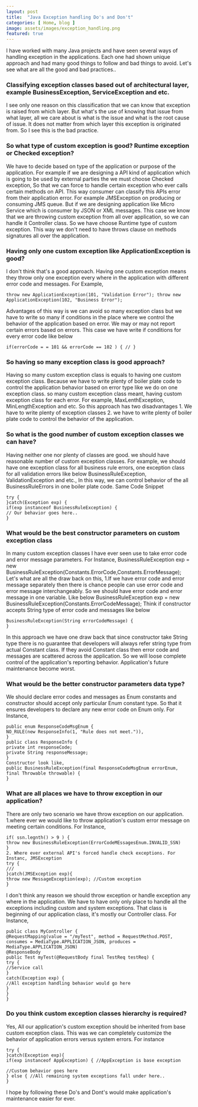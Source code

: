 ```yaml
---
layout: post
title:  "Java Exception handling Do's and Don't"
categories: [ Home, blog ]
image: assets/images/exception_handling.png
featured: true
---
```

I have worked with many Java projects and have seen several ways of handling exception in the applications. Each one had shown unique approach and had many good things to follow and bad things to avoid. Let's see what are all the good and bad practices..

### Classifying exception classes based out of architectural layer, example BusinessException, ServiceException and etc.
I see only one reason on this classification that we can know that exception is raised from which layer. But what's the use of knowing that issue from what layer, all we care about is what is the issue and what is the root cause of issue. It does not matter from which layer this exception is originated from. So I see this is the bad practice.
### So what type of custom exception is good? Runtime exception or Checked exception?
We have to decide based on type of the application or purpose of the application. For example if we are designing a API kind of application which is going to be used by external parties the we must choose Checked exception, So that we can force to handle certain exception who ever calls certain methods on API. This way consumer can classify this APIs error from their application error. For example JMSException on producing or consuming JMS queue.
But if we are designing application like Micro Service which is consumer by JSON or XML messages. This case we know that we are throwing custom exception from all over application, so we can handle it Controller class. So we have choose Runtime type of custom exception. This way we don't need to have throws clause on methods signatures all over the application.
### Having only one custom exception like ApplicationException is good?
I don't think that's a good approach. Having one custom exception means they throw only one exception every where in the application with different error code and messages.
For Example, 
````
throw new ApplicationException(101, "Validation Error"); throw new ApplicationException(102, "Business Error");
````
Advantages of this way is we can avoid so many exception class but we have to write so many if conditions in the place where we control the behavior of the application based on error. We may or may not report certain errors based on errors. This case we have write if conditions for every error code like below
````
if(errorCode = = 101 && errorCode == 102 ) { // }
````
### So having so many exception class is good approach?
Having so many custom exception class is equals to having one custom exception class. Because we have to write plenty of boiler plate code to control the application behavior based on error type like we do on one exception class.
so many custom exception class meant, having custom exception class for each error. For example, MaxLenthException, MinLengthException and etc.
So this approach has two disadvantages 1. We have to write plenty of exception classes 2. we have to write plenty of boiler plate code to control the behavior of the application.
### So what is the good number of custom exception classes we can have?
Having neither one nor plenty of classes are good. we should have reasonable number of custom exception classes. For example, we should have one exception class for all business rule errors, one exception class for all validation errors like below
BusinessRuleException, ValidationException and etc.,
In this way, we can control behavior of the all BusinessRuleErrors in one boiler plate code.
Same Code Snippet
````
try {
}catch(Exception exp) {
if(exp instanceof BusinessRuleException) {
// Our behavior goes here..
}
````
### What would be the best constructor parameters on custom exception class
In many custom exception classes I have ever seen use to take error code and error message parameters. For Instance,
BusinessRuleException exp = new BusinessRuleException(Constants.ErrorCode,Constants.ErrorMessage);
Let's what are all the draw back on this,
1.If we have error code and error message separately then there is chance people can use error code and error message interchangeably. So we should have error code and error message in one variable. Like below
BusinessRuleException exp = new BusinessRuleException(Constants.ErrorCodeMessage);
Think if constructor accepts String type of error code and messages like below
````
BusinessRuleException(String errorCodeMessage) {
}
````
In this approach we have one draw back that since constructor take String type there is no guarantee that developers will always refer string type from actual Constant class. If they avoid Constant class then error code and messages are scattered across the application. So we will loose complete control of the application's reporting behavior. Application's future maintenance become worst.
### What would be the better constructor parameters data type?
We should declare error codes and messages as Enum constants and constructor should accept only particular Enum constant type. So that it ensures developers to declare any new error code on Enum only. For Instance,
````
public enum ResponseCodeMsgEnum {
NO_RULE(new ResponseInfo(1, "Rule does not meet.")),
}
public class ResponseInfo {
private int responseCode;
private String responseMessage;
}
Constructor look like,
public BusinessRuleException(final ResponseCodeMsgEnum errorEnum, final Throwable throwable) {
}
````
### What are all places we have to throw exception in our application?
There are only two scenario we have throw exception on our application.
1.where ever we would like to throw application's custom error message on meeting certain conditions. For Instance,
````
if( ssn.legnth() > 9 ) {
throw new BusinessRuleException(ErrorCodeMEssagesEnum.INVALID_SSN)
}
2. Where ever external API's forced handle check exceptions. For Instanc, JMSException
try {
///
}catch(JMSException exp){
throw new MessageException(exp); //Custom exception
}
````
I don't think any reason we should throw exception or handle exception any where in the application.
We have to have only only place to handle all the exceptions including custom and system exceptions. That class is beginning of our application class, it's mostly our Controller class.
For Instance,
````
public class MyController {
@RequestMapping(value = "/myTest", method = RequestMethod.POST, consumes = MediaType.APPLICATION_JSON, produces = MediaType.APPLICATION_JSON)
@ResponseBody
public Test myTest(@RequestBody final TestReq testReq) {
try {
//Service call
}
catch(Exception exp) {
//All exception handling behavior would go here
}
}
}
````
### Do you think custom exception classes hierarchy is required?
Yes, All our application's custom exception should be inherited from base custom exception class. This was we can completely customize the behavior of application errors versus system errors. For instance
````
try {
}catch(Exception exp){
if(exp instanceof AppException) { //AppException is base exception

//Custom behavior goes here
} else { //All remaining system exceptions fall under here..
}
````
I hope by following these Do's and Dont's would make application's maintenance easier for ever.